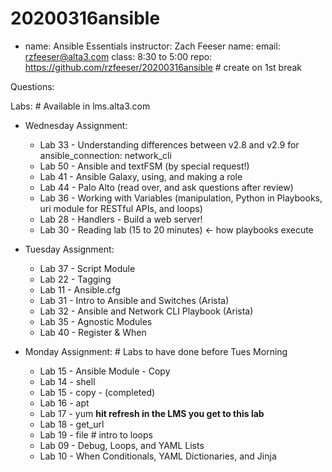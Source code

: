 # 20200316ansible
- name: Ansible Essentials
  instructor: Zach Feeser
    name: 
    email: rzfeeser@alta3.com
  class: 8:30 to 5:00
  repo: https://github.com/rzfeeser/20200316ansible  # create on 1st break
  
Questions:

Labs: # Available in lms.alta3.com



- Wednesday Assignment:
    - Lab 33 - Understanding differences between v2.8 and v2.9
                              for ansible_connection: network_cli
    - Lab 50 - Ansible and textFSM (by special request!)
    - Lab 41 - Ansible Galaxy, using, and making a role
    - Lab 44 - Palo Alto (read over, and ask questions after review)
    - Lab 36 - Working with Variables (manipulation, Python in Playbooks, 
                                        uri module for RESTful APIs, and loops)
    - Lab 28 - Handlers - Build a web server!
    - Lab 30 - Reading lab (15 to 20 minutes) <- how playbooks execute

- Tuesday Assignment:
    - Lab 37 - Script Module
    - Lab 22 - Tagging
    - Lab 11 - Ansible.cfg
    - Lab 31 - Intro to Ansible and Switches (Arista)
    - Lab 32 - Ansible and Network CLI Playbook (Arista)
    - Lab 35 - Agnostic Modules
    - Lab 40 - Register & When

- Monday Assignment:   # Labs to have done before Tues Morning
    - Lab 15 - Ansible Module - Copy
    - Lab 14 - shell
    - Lab 15 - copy - (completed) 
    - Lab 16 - apt
    - Lab 17 - yum   **hit refresh in the LMS 
                    you get to this lab**
    - Lab 18 - get_url
    - Lab 19 - file  # intro to loops
    - Lab 09 - Debug, Loops, and YAML Lists
    - Lab 10 - When Conditionals, YAML Dictionaries, and Jinja
